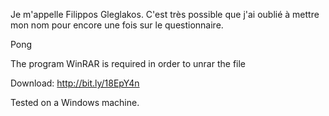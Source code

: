 Je m'appelle Filippos Gleglakos.
C'est très possible que j'ai oublié à mettre mon nom pour encore une fois sur le questionnaire.


Pong

The program WinRAR is required in order to unrar the file

Download: http://bit.ly/18EpY4n

Tested on a Windows machine.
